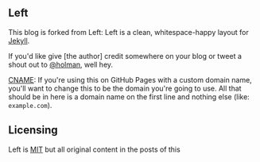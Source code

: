 ## Left

This blog is forked from Left:
Left is a clean, whitespace-happy layout for [Jekyll](https://github.com/mojombo/jekyll).
 
If you'd like give \[the author\] credit somewhere on your blog or tweet a shout out to
[@holman](https://twitter.com/holman), well hey.

 [CNAME](https://github.com/holman/left/blob/gh-pages/CNAME): If you're using
  this on GitHub Pages with a custom domain name, you'll want to change this
  to be the domain you're going to use. All that should be in here is a
  domain name on the first line and nothing else (like: `example.com`).

## Licensing

Left is [MIT](https://github.com/holman/left/blob/gh-pages/LICENSE) but all original content in the posts of this
